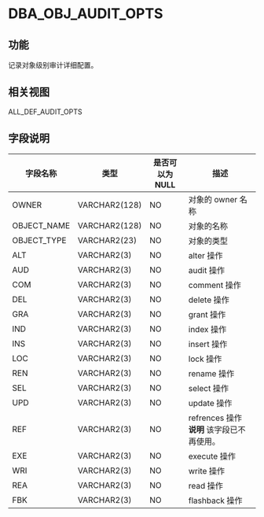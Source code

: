 DBA_OBJ_AUDIT_OPTS 
=======================================



功能 
-----------

记录对象级别审计详细配置。

相关视图 
-------------

ALL_DEF_AUDIT_OPTS

字段说明 
-------------



|  **字段名称**   |    **类型**     | **是否可以为 NULL** |                             **描述**                              |
|-------------|---------------|----------------|-----------------------------------------------------------------|
| OWNER       | VARCHAR2(128) | NO             | 对象的 owner 名称                                                    |
| OBJECT_NAME | VARCHAR2(128) | NO             | 对象的名称                                                           |
| OBJECT_TYPE | VARCHAR2(23)  | NO             | 对象的类型                                                           |
| ALT         | VARCHAR2(3)   | NO             | alter 操作                                                        |
| AUD         | VARCHAR2(3)   | NO             | audit 操作                                                        |
| COM         | VARCHAR2(3)   | NO             | comment 操作                                                      |
| DEL         | VARCHAR2(3)   | NO             | delete 操作                                                       |
| GRA         | VARCHAR2(3)   | NO             | grant 操作                                                        |
| IND         | VARCHAR2(3)   | NO             | index 操作                                                        |
| INS         | VARCHAR2(3)   | NO             | insert 操作                                                       |
| LOC         | VARCHAR2(3)   | NO             | lock 操作                                                         |
| REN         | VARCHAR2(3)   | NO             | rename 操作                                                       |
| SEL         | VARCHAR2(3)   | NO             | select 操作                                                       |
| UPD         | VARCHAR2(3)   | NO             | update 操作                                                       |
| REF         | VARCHAR2(3)   | NO             | refrences 操作  **说明**  该字段已不再使用。 |
| EXE         | VARCHAR2(3)   | NO             | execute 操作                                                      |
| WRI         | VARCHAR2(3)   | NO             | write 操作                                                        |
| REA         | VARCHAR2(3)   | NO             | read 操作                                                         |
| FBK         | VARCHAR2(3)   | NO             | flashback 操作                                                    |



